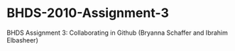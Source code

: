 # BHDS-2010-Assignment-3
BHDS Assignment 3: Collaborating in Github (Bryanna Schaffer and Ibrahim Elbasheer)
